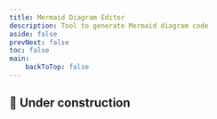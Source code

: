 ```yaml
---
title: Mermaid Diagram Editor
description: Tool to generate Mermaid diagram code
aside: false
prevNext: false
toc: false
main:
    backToTop: false
---
```


## 🚧 Under construction

